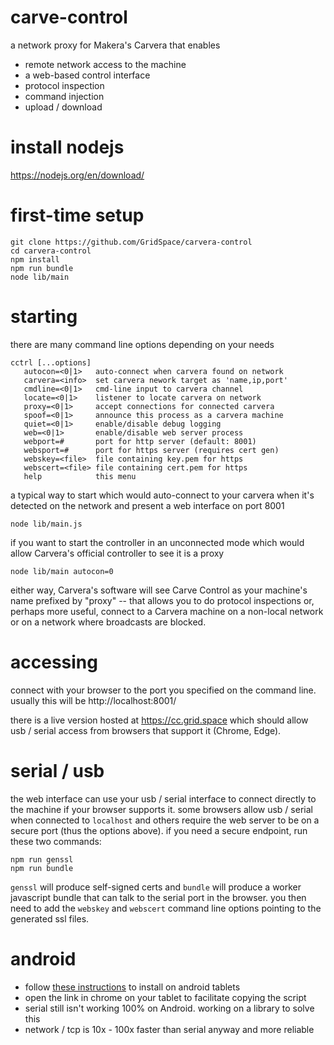 # carve-control

a network proxy for Makera's Carvera that enables

* remote network access to the machine
* a web-based control interface
* protocol inspection
* command injection
* upload / download

# install nodejs

https://nodejs.org/en/download/

# first-time setup

```
git clone https://github.com/GridSpace/carvera-control
cd carvera-control
npm install
npm run bundle
node lib/main
```

# starting

there are many command line options depending on your needs

```
cctrl [...options]
   autocon=<0|1>   auto-connect when carvera found on network
   carvera=<info>  set carvera nework target as 'name,ip,port'
   cmdline=<0|1>   cmd-line input to carvera channel
   locate=<0|1>    listener to locate carvera on network
   proxy=<0|1>     accept connections for connected carvera
   spoof=<0|1>     announce this process as a carvera machine
   quiet=<0|1>     enable/disable debug logging
   web=<0|1>       enable/disable web server process
   webport=#       port for http server (default: 8001)
   websport=#      port for https server (requires cert gen)
   webskey=<file>  file containing key.pem for https
   webscert=<file> file containing cert.pem for https
   help            this menu
```

a typical way to start which would auto-connect to your carvera when
it's detected on the network and present a web interface on port 8001

```
node lib/main.js
```

if you want to start the controller in an unconnected mode which would
allow Carvera's official controller to see it is a proxy

```
node lib/main autocon=0
```

either way, Carvera's software will see Carve Control as your machine's
name prefixed by "proxy" -- that allows you to do protocol inspections
or, perhaps more useful, connect to a Carvera machine on a non-local
network or on a network where broadcasts are blocked.

# accessing

connect with your browser to the port you specified on the command line.
usually this will be http://localhost:8001/

there is a live version hosted at https://cc.grid.space which should allow
usb / serial access from browsers that support it (Chrome, Edge).

# serial / usb

the web interface can use your usb / serial interface to connect directly
to the machine if your browser supports it. some browsers allow usb / serial
when connected to `localhost` and others require the web server to be on a
secure port (thus the options above). if you need a secure endpoint, run
these two commands:

```
npm run genssl
npm run bundle
```

`genssl` will produce self-signed certs and `bundle` will produce a worker
javascript bundle that can talk to the serial port in the browser. you then
need to add the `webskey` and `webscert` command line options pointing to
the generated ssl files.

# android

* follow [these instructions](https://cc.grid.space/android.html) to install on android tablets
* open the link in chrome on your tablet to facilitate copying the script
* serial still isn't working 100% on Android. working on a library to solve this
* network / tcp is 10x - 100x faster than serial anyway and more reliable
